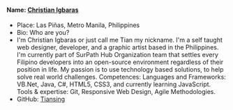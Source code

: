 #### Name: [Christian Igbaras](https://github.com/Tiansing)

- Place: Las Piñas, Metro Manila, Philippines
- Bio: Who are you?
- I'm Christian Igbaras or just call me Tian my nickname. I'm a self taught web designer, developer, and a graphic artist based in the Philippines. I'm currently part of SurPath Hub Organization team that settles every Filipino developers into an open-source environment regardless of their position in life. My passion is to use technology based solutions, to help solve real world challenges. Competences: Languages and Frameworks: VB.Net, Java, C#, HTML5, CSS3, and currently learning JavaScript. Tools & expertise: Git, Responsive Web Design, Agile Methodologies.
- GitHub: [Tiansing](https://github.com/Tiansing)
